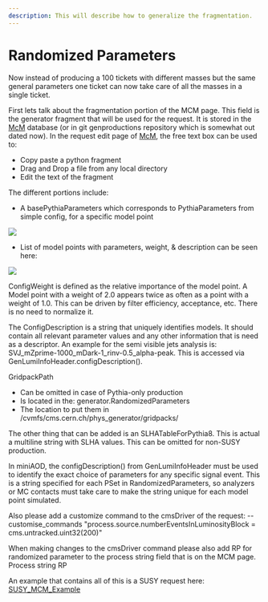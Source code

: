 ```yaml
---
description: This will describe how to generalize the fragmentation.
---
```


# Randomized Parameters

Now instead of producing a 100 tickets with different masses but the same general parameters one ticket can now take care of all the masses in a single ticket.&#x20;

First lets talk about the fragmentation portion of the MCM page. This field is the generator fragment that will be used for the request. It is stored in the [McM](https://twiki.cern.ch/twiki/bin/view/CMS/McM) database (or in git genproductions repository which is somewhat out dated now). In the request edit page of [McM](https://twiki.cern.ch/twiki/bin/view/CMS/McM), the free text box can be used to:

* Copy paste a python fragment
* Drag and Drop a file from any local directory
* Edit the text of the fragment

The different portions include:

* A basePythiaParameters which corresponds to PythiaParameters from simple config, for a specific model point

![](../.gitbook/assets/PythiaParameters\_Gen\_Fragment.png)

* List of model points with parameters, weight, & description can be seen here:

![](../.gitbook/assets/model\_points\_GenFragment.png)

ConfigWeight is defined as the relative importance of the model point. A Model point with a weight of 2.0 appears twice as often as a point with a weight of  1.0. This can be driven by filter efficiency, acceptance, etc. There is no need to normalize it.&#x20;

The ConfigDescription is a string that uniquely identifies models. It should contain all relevant parameter values and any other information that is need as a descriptor. An example for the semi visible jets analysis is: SVJ\_mZprime-1000\_mDark-1\_rinv-0.5\_alpha-peak. This is accessed via GenLumiInfoHeader.configDescription().

GridpackPath

* Can be omitted in case of Pythia-only production
* Is located in the: generator.RandomizedParameters
* The location to put them in /cvmfs/cms.cern.ch/phys\_generator/gridpacks/

The other thing that can be added is an SLHATableForPythia8. This is actual a multiline string with SLHA values. This can be omitted for non-SUSY production.

In miniAOD, the configDescription() from GenLumiInfoHeader must be used to identify the exact choice of parameters for any specific signal event. This is a string specified for each PSet in RandomizedParameters, so analyzers or MC contacts must take care to make the string unique for each model point simulated.&#x20;

Also please add a customize command to the cmsDriver of the request: --customise\_commands "process.source.numberEventsInLuminosityBlock = cms.untracked.uint32(200)"

When making changes to the cmsDriver command please also add RP for randomized parameter to the process string field that is on the MCM page. Process string RP

An example that contains all of this is a SUSY request here: [SUSY\_MCM\_Example](https://cms-pdmv.cern.ch/mcm/requests?prepid=SUS-RunIIFall17FSPremix-00009\&page=0\&shown=127)
